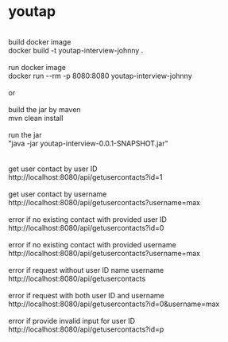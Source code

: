 # youtap
<br />
build docker image
<br />
docker build -t youtap-interview-johnny .
<br />
<br />
run docker image
<br />
docker run --rm -p 8080:8080 youtap-interview-johnny
<br />
<br />
or
<br />
<br />
build the jar by maven
<br />
mvn clean install
<br />
<br />
run the jar
<br />
"java -jar youtap-interview-0.0.1-SNAPSHOT.jar"
<br />
<br />
<br />
get user contact by user ID
<br />
http://localhost:8080/api/getusercontacts?id=1
<br />
<br />
get user contact by username
<br />
http://localhost:8080/api/getusercontacts?username=max
<br />
<br />
error if no existing contact with provided user ID
<br />
http://localhost:8080/api/getusercontacts?id=0
<br />
<br />
error if no existing contact with provided username
<br />
http://localhost:8080/api/getusercontacts?username=max
<br />
<br />
error if request without user ID name username
<br />
http://localhost:8080/api/getusercontacts
<br />
<br />
error if request with both user ID and username
<br />
http://localhost:8080/api/getusercontacts?id=0&username=max
<br />
<br />
error if provide invalid input for user ID
<br />
http://localhost:8080/api/getusercontacts?id=p
